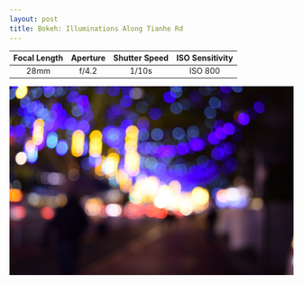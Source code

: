 ```yaml
---
layout: post
title: Bokeh: Illuminations Along Tianhe Rd
---
```


| Focal Length | Aperture | Shutter Speed | ISO Sensitivity |
|:------------:|:--------:|:-------------:|:---------------:|
| 28mm         | f/4.2    | 1/10s         | ISO 800         |

![Bokeh: Illuminations Along Tianhe Rd](https://github.com/comacros/comacros.github.io/raw/master/images/DSC_0275.JPG)